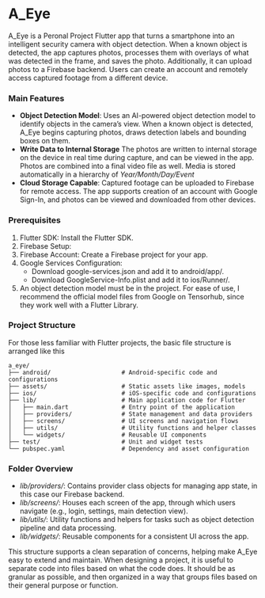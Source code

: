 # A_Eye

A_Eye is a Peronal Project Flutter app that turns a smartphone into an intelligent security camera with object detection. When a known object is detected, the app captures photos, processes them with overlays of what was detected in the frame, and saves the photo. Additionally, it can upload photos to a Firebase backend. Users can create an account and remotely access captured footage from a different device. 

### Main Features
- **Object Detection Model**: Uses an AI-powered object detection model to identify objects in the camera’s view. When a known object is detected, A_Eye begins capturing photos, draws detection labels and bounding boxes on them.
- **Write Data to Internal Storage** The photos are written to internal storage on the device in real time during capture, and can be viewed in the app. Photos are combined into a final video file as well. Media is stored automatically in a hierarchy of _Year/Month/Day/Event_
- **Cloud Storage Capable**: Captured footage can be uploaded to Firebase for remote access. The app supports creation of an account with Google Sign-In, and photos can be viewed and downloaded from other devices. 

### Prerequisites

1. Flutter SDK: Install the Flutter SDK.
2.	Firebase Setup:
3. Firebase Account: Create a Firebase project for your app.
4. Google Services Configuration:
   - Download google-services.json and add it to android/app/.
   - Download GoogleService-Info.plist and add it to ios/Runner/.
5. An object detection model must be in the project. For ease of use, I recommend the official model files from Google on Tensorhub, since they work well with a Flutter Library. 


### Project Structure 

For those less familiar with Flutter projects, the basic file structure is arranged like this
```
a_eye/
├── android/                    # Android-specific code and configurations
├── assets/                     # Static assets like images, models
├── ios/                        # iOS-specific code and configurations
├── lib/                        # Main application code for Flutter
│   ├── main.dart               # Entry point of the application
│   ├── providers/              # State management and data providers
│   ├── screens/                # UI screens and navigation flows
│   ├── utils/                  # Utility functions and helper classes
│   └── widgets/                # Reusable UI components
├── test/                       # Unit and widget tests
└── pubspec.yaml                # Dependency and asset configuration
```

### Folder Overview

- *lib/providers/*: Contains provider class objects for managing app state, in this case our Firebase backend.
- *lib/screens/*: Houses each screen of the app, through which users navigate (e.g., login, settings, main detection view).
- *lib/utils/*: Utility functions and helpers for tasks such as object detection pipeline and data processing.
- *lib/widgets/*: Reusable components for a consistent UI across the app.

This structure supports a clean separation of concerns, helping make A_Eye easy to extend and maintain. When designing a project, it is useful to separate code into files based on what the code does. It should be as granular as possible, and then organized in a way that groups files based on their general purpose or function. 